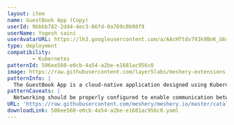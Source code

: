 ```yaml
---
layout: item
name: GuestBook App (Copy)
userId: 9bbbb782-2dd4-4ec3-86fd-0a769c0b98f9
userName: Yogesh saini
userAvatarURL: https://lh3.googleusercontent.com/a/AAcHTtdv793k9BnK_G6ryNpm4m2meNvSqFBW16N8tqhGkes=s96-c
type: deployment
compatibility: 
        - Kubernetes
patternId: 506ee560-e0cb-4a54-a2be-e1681ac956c0
image: https://raw.githubusercontent.com/layer5labs/meshery-extensions-packages/master/action-assets/design-assets/506ee560-e0cb-4a54-a2be-e1681ac956c0.png
patternInfo: |
  The GuestBook App is a cloud-native application designed using Kubernetes as the underlying orchestration and management system. It consists of various services and components deployed within Kubernetes namespaces. The default namespace represents the main environment where the application operates. The frontend-cyrdx service is responsible for handling frontend traffic and is deployed as a Kubernetes service with a selector for the guestbook application and frontend tier. The frontend-fsfct deployment runs multiple replicas of the frontend component, which utilizes the gb-frontend image and exposes port 80. The guestbook namespace serves as a logical grouping for components related to the GuestBook App. The redis-follower-armov service handles follower Redis instances for the backend, while the redis-follower-nwlew deployment manages multiple replicas of the follower Redis container. The redis-leader-fhxla deployment represents the leader Redis container, and the redis-leader-vjtmi service exposes it as a Kubernetes service. These components work together to create a distributed and scalable architecture for the GuestBook App, leveraging Kubernetes for container orchestration and management.
patternCaveats: |
  Networking should be properly configured to enable communication between the frontend and backend components of the app.
URL: 'https://raw.githubusercontent.com/meshery/meshery.io/master/catalog/506ee560-e0cb-4a54-a2be-e1681ac956c0.yaml'
downloadLink: 506ee560-e0cb-4a54-a2be-e1681ac956c0.yaml
---
```

